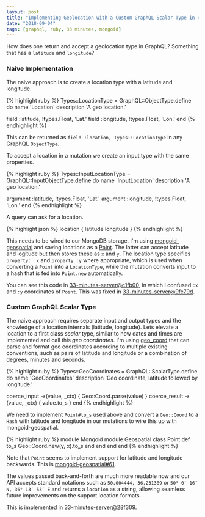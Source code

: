 ```yaml
---
layout: post
title: "Implementing Geolocation with a Custom GraphQL Scalar Type in Ruby"
date: "2018-09-04"
tags: [graphql, ruby, 33 minutes, mongoid]
---
```

How does one return and accept a geolocation type in GraphQL? Something that has a `latitude` and `longitude`?

### Naive Implementation

The naive approach is to create a location type with a latitude and longitude.

{% highlight ruby %}
Types::LocationType = GraphQL::ObjectType.define do
  name 'Location'
  description 'A geo location.'

  field :latitude, !types.Float, 'Lat.'
  field :longitude, !types.Float, 'Lon.'
end
{% endhighlight %}

This can be returned as `field :location, Types::LocationType` in any GraphQL `ObjectType`.

To accept a location in a mutation we create an input type with the same properties.

{% highlight ruby %}
Types::InputLocationType = GraphQL::InputObjectType.define do
  name 'InputLocation'
  description 'A geo location.'

  argument :latitude, !types.Float, 'Lat.'
  argument :longitude, !types.Float, 'Lon.'
end
{% endhighlight %}

A query can ask for a location.

{% highlight json %}
location {
  latitude
  longitude
}
{% endhighlight %}

This needs to be wired to our MongoDB storage. I'm using [mongoid-geospatial](https://github.com/mongoid/mongoid-geospatial) and saving locations as a [Point](https://github.com/mongoid/mongoid-geospatial/blob/master/lib/mongoid/geospatial/fields/point.rb). The latter can accept latitude and logitude but then stores these as `x` and `y`. The location type specifies `property: :x` and `property :y` where appropriate, which is used when converting a `Point` into a `LocationType`, while the mutation converts input to a hash that is fed into `Point.new` automatically.

You can see this code in [33-minutes-server@c1fb00](https://github.com/33-minutes/33-minutes-server/commit/c1fb0098348d1833d9acc00c3c5a4347db1e2ebe), in which I confused `:x` and `:y` coordinates of `Point`. This was fixed in [33-minutes-server@9fc79d](https://github.com/33-minutes/33-minutes-server/commit/9fc79daebd43f9488d68fd5259c86f95954afd97).

### Custom GraphQL Scalar Type

The naive approach requires separate input and output types and the knowledge of a location internals (latitude, longitude). Lets elevate a location to a first class _scalar_ type, similar to how dates and times are implemented and call this _geo coordinates_. I'm using [geo_coord](https://github.com/zverok/geo_coord) that can parse and format geo coordinates according to multiple existing conventions, such as pairs of latitude and longitude or a combination of degrees, minutes and seconds.

{% highlight ruby %}
Types::GeoCoordinates = GraphQL::ScalarType.define do
  name 'GeoCoordinates'
  description 'Geo coordinate, latitude followed by longitude.'

  coerce_input ->(value, _ctx) { Geo::Coord.parse(value) }
  coerce_result ->(value, _ctx) { value.to_s }
end
{% endhighlight %}

We need to implement `Point#to_s` used above and convert a `Geo::Coord` to a `Hash` with latitude and longitude in our mutations to wire this up with mongoid-geospatial.

{% highlight ruby %}
module Mongoid
  module Geospatial
    class Point
      def to_s
        Geo::Coord.new(y, x).to_s
      end
    end
  end
end
{% endhighlight %}

Note that `Point` seems to implement support for latitude and longitude backwards. This is [mongoid-geospatial#61](https://github.com/mongoid/mongoid-geospatial/issues/61).

The values passed back-and-forth are much more readable now and our API accepts standard notations such as `50.004444, 36.231389` or `50° 0′ 16″ N, 36° 13′ 53″ E` and returns a `location` as a string, allowing seamless future improvements on the support location formats.

This is implemented in [33-minutes-server@28f309](https://github.com/33-minutes/33-minutes-server/commit/28f309cedd12d970338bfc98582daa521625b43e).
